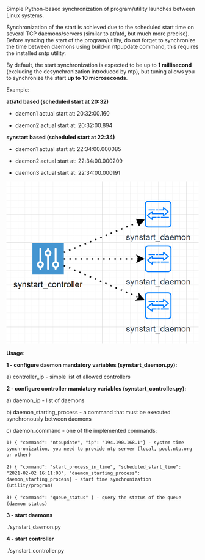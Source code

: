 Simple Python-based synchronization of program/utility launches between Linux systems.

Synchronization of the start is achieved due to the scheduled start time on several TCP daemons/servers (similar to at/atd, but much more precise). Before syncing the start of the program/utility, do not forget to synchronize the time between daemons using build-in ntpupdate command, this requires the installed sntp utility.

By default, the start synchronization is expected to be up to <b>1 millisecond</b> (excluding the desynchronization introduced by ntp), but tuning allows you to synchronize the start <b>up to 10 microseconds</b>.

Example:

<b>at/atd based (scheduled start at 20:32)</b>

- daemon1 actual start at: 20:32:00.160

- daemon2 actual start at: 20:32:00.894

<b>synstart based (scheduled start at 22:34)</b>

- daemon1 actual start at: 22:34:00.000085

- daemon2 actual start at: 22:34:00.000209

- daemon3 actual start at: 22:34:00.000191

![alt text](https://raw.githubusercontent.com/w3ril/synstart/main/synstart.png)

<b> Usage: </b>

<b> 1 - configure daemon mandatory variables (synstart_daemon.py): </b>
   
   a) controller_ip - simple list of allowed controllers
   
<b> 2 - configure controller mandatory variables (synstart_controller.py): </b>

  a) daemon_ip - list of daemons
  
  b) daemon_starting_process - a command that must be executed synchronously between daemons
  
  c) daemon_command - one of the implemented commands:
  
    1) { "command": "ntpupdate", "ip": "194.190.168.1"} - system time synchronization, you need to provide ntp server (local, pool.ntp.org or other)
    
    2) { "command": "start_process_in_time", "scheduled_start_time": "2021-02-02 16:11:00", "daemon_starting_process": daemon_starting_process} - start time synchronization (utility/program)
    
    3) { "command": "queue_status" } - query the status of the queue (daemon status)
    
<b> 3 - start daemons </b>

   ./synstart_daemon.py
  
<b> 4 - start controller </b>

   ./synstart_controller.py
  
